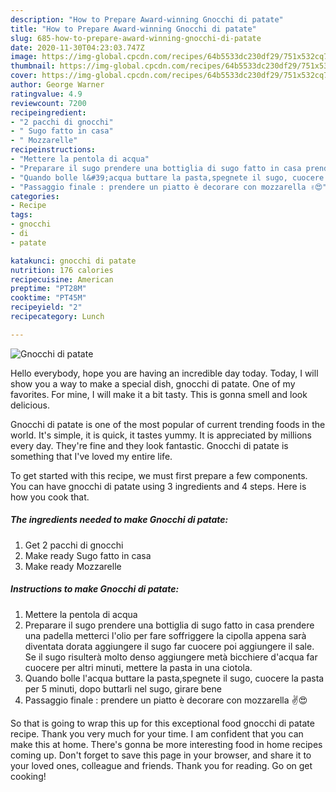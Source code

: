 ```yaml
---
description: "How to Prepare Award-winning Gnocchi di patate"
title: "How to Prepare Award-winning Gnocchi di patate"
slug: 685-how-to-prepare-award-winning-gnocchi-di-patate
date: 2020-11-30T04:23:03.747Z
image: https://img-global.cpcdn.com/recipes/64b5533dc230df29/751x532cq70/gnocchi-di-patate-recipe-main-photo.jpg
thumbnail: https://img-global.cpcdn.com/recipes/64b5533dc230df29/751x532cq70/gnocchi-di-patate-recipe-main-photo.jpg
cover: https://img-global.cpcdn.com/recipes/64b5533dc230df29/751x532cq70/gnocchi-di-patate-recipe-main-photo.jpg
author: George Warner
ratingvalue: 4.9
reviewcount: 7200
recipeingredient:
- "2 pacchi di gnocchi"
- " Sugo fatto in casa"
- " Mozzarelle"
recipeinstructions:
- "Mettere la pentola di acqua"
- "Preparare il sugo prendere una bottiglia di sugo fatto in casa prendere una padella metterci l&#39;olio per fare soffriggere la cipolla appena sarà diventata dorata aggiungere il sugo far cuocere poi aggiungere il sale. Se il sugo risulterà molto denso aggiungere metà bicchiere d&#39;acqua far cuocere per altri minuti, mettere la pasta in una ciotola."
- "Quando bolle l&#39;acqua buttare la pasta,spegnete il sugo, cuocere la pasta per 5 minuti, dopo buttarli nel sugo, girare bene"
- "Passaggio finale : prendere un piatto è decorare con mozzarella ✌️😍"
categories:
- Recipe
tags:
- gnocchi
- di
- patate

katakunci: gnocchi di patate 
nutrition: 176 calories
recipecuisine: American
preptime: "PT28M"
cooktime: "PT45M"
recipeyield: "2"
recipecategory: Lunch

---
```



![Gnocchi di patate](https://img-global.cpcdn.com/recipes/64b5533dc230df29/751x532cq70/gnocchi-di-patate-recipe-main-photo.jpg)

Hello everybody, hope you are having an incredible day today. Today, I will show you a way to make a special dish, gnocchi di patate. One of my favorites. For mine, I will make it a bit tasty. This is gonna smell and look delicious.

Gnocchi di patate is one of the most popular of current trending foods in the world. It's simple, it is quick, it tastes yummy. It is appreciated by millions every day. They're fine and they look fantastic. Gnocchi di patate is something that I've loved my entire life.




To get started with this recipe, we must first prepare a few components. You can have gnocchi di patate using 3 ingredients and 4 steps. Here is how you cook that.

<!--inarticleads1-->

##### The ingredients needed to make Gnocchi di patate:

1. Get 2 pacchi di gnocchi
1. Make ready  Sugo fatto in casa
1. Make ready  Mozzarelle




<!--inarticleads2-->

##### Instructions to make Gnocchi di patate:

1. Mettere la pentola di acqua
1. Preparare il sugo prendere una bottiglia di sugo fatto in casa prendere una padella metterci l&#39;olio per fare soffriggere la cipolla appena sarà diventata dorata aggiungere il sugo far cuocere poi aggiungere il sale. Se il sugo risulterà molto denso aggiungere metà bicchiere d&#39;acqua far cuocere per altri minuti, mettere la pasta in una ciotola.
1. Quando bolle l&#39;acqua buttare la pasta,spegnete il sugo, cuocere la pasta per 5 minuti, dopo buttarli nel sugo, girare bene
1. Passaggio finale : prendere un piatto è decorare con mozzarella ✌️😍




So that is going to wrap this up for this exceptional food gnocchi di patate recipe. Thank you very much for your time. I am confident that you can make this at home. There's gonna be more interesting food in home recipes coming up. Don't forget to save this page in your browser, and share it to your loved ones, colleague and friends. Thank you for reading. Go on get cooking!
